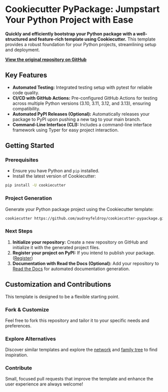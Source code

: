 # Cookiecutter PyPackage: Jumpstart Your Python Project with Ease

**Quickly and efficiently bootstrap your Python package with a well-structured and feature-rich template using Cookiecutter.** This template provides a robust foundation for your Python projects, streamlining setup and deployment.

**[View the original repository on GitHub](https://github.com/audreyfeldroy/cookiecutter-pypackage)**

## Key Features

*   **Automated Testing:** Integrated testing setup with pytest for reliable code quality.
*   **CI/CD with GitHub Actions:** Pre-configured GitHub Actions for testing across multiple Python versions (3.10, 3.11, 3.12, and 3.13), ensuring compatibility.
*   **Automated PyPI Releases (Optional):** Automatically releases your package to PyPI upon pushing a new tag to your main branch.
*   **Command-Line Interface (CLI):**  Includes a command-line interface framework using Typer for easy project interaction.

## Getting Started

### Prerequisites

*   Ensure you have Python and `pip` installed.
*   Install the latest version of Cookiecutter:

```bash
pip install -U cookiecutter
```

### Project Generation

Generate your Python package project using the Cookiecutter template:

```bash
cookiecutter https://github.com/audreyfeldroy/cookiecutter-pypackage.git
```

### Next Steps

1.  **Initialize your repository:** Create a new repository on GitHub and initialize it with the generated project files.
2.  **Register your project on PyPI:**  If you intend to publish your package. ([Register](https://packaging.python.org/tutorials/packaging-projects/#uploading-the-distribution-archives))
3.  **Documentation with Read the Docs (Optional):** Add your repository to [Read the Docs](https://readthedocs.io/) for automated documentation generation.

## Customization and Contributions

This template is designed to be a flexible starting point.

### Fork & Customize

Feel free to fork this repository and tailor it to your specific needs and preferences.

### Explore Alternatives

Discover similar templates and explore the [network](https://github.com/audreyfeldroy/cookiecutter-pypackage/network) and [family tree](https://github.com/audreyfeldroy/cookiecutter-pypackage/network/members) to find inspiration.

### Contribute

Small, focused pull requests that improve the template and enhance the user experience are always welcome!